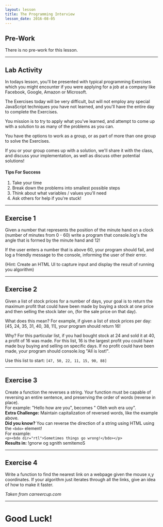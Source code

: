 ```yaml
---
layout: lesson
title: The Programming Interview
lesson_date: 2016-08-05
---
```


## Pre-Work

There is no pre-work for this lesson.

---

## Lab Activity

In todays lesson, you'll be presented with typical programming Exercises which you might encounter if you were applying for a job at a company like Facebook, Google, Amazon or Microsoft.

The Exercises today will be very difficult, but will not employ any special JavaScript techniques you have not learned, and you'll have the entire day to complete the Exercises.

You mission is to try to apply what you've learned, and attempt to come up with a solution to as many of the problems as you can.

You have the options to work as a group, or as part of more than one group to solve the Exercises.

If you or your group comes up with a solution, we'll share it with the class, and discuss your implementation, as well as discuss other potential solutions!

#### Tips For Success

1. Take your time
2. Break down the problems into smallest possible steps
3. Think about what variables / values you'll need
4. Ask others for help if you're stuck!

---

## Exercise 1

Given a number that represents the position of the minute hand on a clock (number of minutes from 0 - 60) write a program that console.log's the angle that is formed by the minute hand and 12!

If the user enters a number that is above 60, your program should fail, and log a friendly message to the console, informing the user of their error.

(Hint: Create an HTML UI to capture input and display the result of running you algorithm)

---
## Exercise 2

Given a list of stock prices for a number of days, your goal is to return the maximum profit that could have been made by buying a stock at one price and then selling the stock later on, (for the sale price on that day).

What does this mean? For example, if given a list of stock prices per day: [45, 24, 35, 31, 40, 38, 11], your program should return 16!

Why? For this particular list, if you had bought stock at 24 and sold it at 40, a profit of 16 was made. For this list, 16 is the largest profit you could have made buy buying and selling on specific days. If no profit could have been made, your program should console.log "All is lost!".

Use this list to start:
`[47, 50, 22, 11, 15, 90, 88]`

---

## Exercise 3

Create a function the reverses a string.
Your function must be capable of reversing an entire sentence, and preserving the order of words (reverse in place).<br/>
For example: "Hello how are you", becomes " Olleh woh era uoy".
<br/>
**Extra Challenge:** Maintain capitalization of reversed words, like the example above.
<br/>
**Did you know?** You can reverse the direction of a string using HTML using the `<bdo>` element!<br/>
For example:<br/>
`<p><bdo dir="rtl">Sometimes things go wrong!</bdo></p>` <br/>
**Results in:** !gnorw og sgnith semitemoS

---

## Exercise 4

Write a function to find the nearest link on a webpage given the mouse x,y coordinates.
If your algorithm just iterates through all the links, give an idea of how to make it faster.

*Taken from carreercup.com*

---

# Good Luck!
